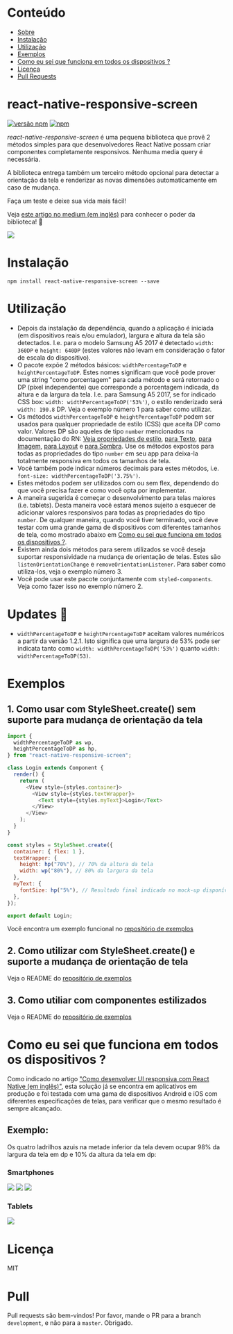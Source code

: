 # Conteúdo

- [Sobre](#react-native-responsive-screen)
- [Instalação](#instalação)
- [Utilização](#utilização)
- [Exemplos](#exemplos)
- [Como eu sei que funciona em todos os dispositivos ?](#exemplos)
- [Licença](#licença)
- [Pull Requests](#pull)

# react-native-responsive-screen

[![versão npm](https://badge.fury.io/js/react-native-responsive-screen.svg)](https://www.npmjs.com/package/react-native-responsive-screen)
[![npm](https://img.shields.io/npm/dm/react-native-responsive-screen.svg)]()

<i>react-native-responsive-screen</i> é uma pequena biblioteca que provê 2 métodos simples para que desenvolvedores React Native possam criar componentes completamente responsivos. Nenhuma media query é necessária.

A biblioteca entrega também um terceiro método opcional para detectar a orientação da tela e renderizar as novas dimensões automaticamente em caso de mudança.

Faça um teste e deixe sua vida mais fácil!

Veja [este artigo no medium (em inglês)](https://medium.com/react-native-training/build-responsive-react-native-views-for-any-device-and-support-orientation-change-1c8beba5bc23) para conhecer o poder da biblioteca! 🚀

<img src="https://cdn-images-1.medium.com/max/800/1*BWpx3uRPlWByahoXA6M-BQ.jpeg" />

# Instalação

`npm install react-native-responsive-screen --save`

# Utilização

- Depois da instalação da dependência, quando a aplicação é iniciada (em dispositivos reais e/ou emulador), largura e altura da tela são detectados. I.e. para o modelo Samsung A5 2017 é detectado `width: 360DP` e `height: 640DP` (estes valores não levam em consideração o fator de escala do dispositivo).
- O pacote expõe 2 métodos básicos: `widthPercentageToDP` e `heightPercentageToDP`. Estes nomes significam que você pode prover uma string "como porcentagem" para cada método e será retornado o DP (pixel independente) que corresponde a porcentagem indicada, da altura e da largura da tela. I.e. para Samsung A5 2017, se for indicado CSS box: `width: widthPercentageToDP('53%')`, o estilo renderizado será `width: 190.8` DP. Veja o exemplo número 1 para saber como utilizar.
- Os métodos `widthPercentageToDP` e `heightPercentageToDP` podem ser usados para qualquer propriedade de estilo (CSS) que aceita DP como valor. Valores DP são aqueles de tipo `number` mencionados na documentação do RN: [Veja propriedades de estilo](https://facebook.github.io/react-native/docs/view-style-props.html), [para Texto](https://facebook.github.io/react-native/docs/text-style-props.html), [para Imagem](https://facebook.github.io/react-native/docs/image-style-props.html), [para Layout](https://facebook.github.io/react-native/docs/layout-props.html) e [para Sombra](https://facebook.github.io/react-native/docs/shadow-props.html). Use os métodos expostos para todas as propriedades do tipo `number` em seu app para deixa-la totalmente responsiva em todos os tamanhos de tela.
- Você também pode indicar números decimais para estes métodos, i.e. `font-size: widthPercentageToDP('3.75%')`.
- Estes métodos podem ser utilizados com ou sem flex, dependendo do que você precisa fazer e como você opta por implementar.
- A maneira sugerida é começar o desenvolvimento para telas maiores (i.e. tablets). Desta maneira você estará menos sujeito a esquecer de adicionar valores responsivos para todas as propriedades do tipo `number`. De qualquer maneira, quando você tiver terminado, você deve testar com uma grande gama de dispositivos com diferentes tamanhos de tela, como mostrado abaixo em [Como eu sei que funciona em todos os dispositivos ?](#exemplos).
- Existem ainda dois métodos para serem utilizados se você deseja suportar responsividade na mudança de orientação de telas. Estes são `listenOrientationChange` e `removeOrientationListener`. Para saber como utiliza-los, veja o exemplo número 3.
- Você pode usar este pacote conjuntamente com `styled-components`. Veja como fazer isso no exemplo número 2.

# Updates 🚀

- `widthPercentageToDP` e `heightPercentageToDP` aceitam valores numéricos a partir da versão 1.2.1. Isto significa que uma largura de 53% pode ser indicata tanto como `width: widthPercentageToDP('53%')` quanto `width: widthPercentageToDP(53)`.

# Exemplos

## 1. Como usar com StyleSheet.create() sem suporte para mudança de orientação da tela

```javascript
import {
  widthPercentageToDP as wp,
  heightPercentageToDP as hp,
} from "react-native-responsive-screen";

class Login extends Component {
  render() {
    return (
      <View style={styles.container}>
        <View style={styles.textWrapper}>
          <Text style={styles.myText}>Login</Text>
        </View>
      </View>
    );
  }
}

const styles = StyleSheet.create({
  container: { flex: 1 },
  textWrapper: {
    height: hp("70%"), // 70% da altura da tela
    width: wp("80%"), // 80% da largura da tela
  },
  myText: {
    fontSize: hp("5%"), // Resultado final indicado no mock-up disponível
  },
});

export default Login;
```

Você encontra um exemplo funcional no [repositório de exemplos](https://github.com/israr-shaikh/react-native-responsive-screens-fonts/blob/master/examples/responsive-screen/README.md)

## 2. Como utilizar com StyleSheet.create() e suporte a mudança de orientação de tela

Veja o README do [repositório de exemplos](https://github.com/israr-shaikh/react-native-responsive-screens-fonts/blob/master/examples/responsive-screen-orientation-change/README.md)

## 3. Como utiliar com componentes estilizados

Veja o README do [repositório de exemplos](https://github.com/israr-shaikh/react-native-responsive-screens-fonts/blob/master/examples/responsive-screen-styled-components/README.md)

# Como eu sei que funciona em todos os dispositivos ?

Como indicado no artigo ["Como desenvolver UI responsiva com React Native (em inglês)"](https://medium.com/building-with-react-native/how-to-develop-responsive-uis-with-react-native-1x03-a448097c9503), esta solução já se encontra em aplicativos em produção e foi testada com uma gama de dispositivos Android e iOS com diferentes especificações de telas, para verificar que o mesmo resultado é sempre alcançado.

## Exemplo:

Os quatro ladrilhos azuis na metade inferior da tela devem ocupar 98% da largura da tela em dp e 10% da altura da tela em dp:

### Smartphones

<img src="https://cdn-images-1.medium.com/max/800/1*aoIGDVNrcvIw_4NRqRtHTA.png" />
<img src="https://cdn-images-1.medium.com/max/800/1*Yl9k-Lxg9jxJ9g00qmRlIA.png" />
<img src="https://cdn-images-1.medium.com/max/800/1*rE43O18nt4_ECUvXr_fSZA.png" />

### Tablets

<img src="https://cdn-images-1.medium.com/max/800/1*3uJUPxITidUJAokwB8BokQ.png" />

# Licença

MIT

# Pull

Pull requests são bem-vindos! Por favor, mande o PR para a branch `development`, e não para a `master`. Obrigado.
